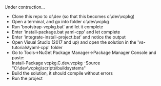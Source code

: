Under contruction...   

* Clone this repo to c:\dev   (so that this becomes c:\dev\vcpkg)
* Open a terminal, and go into folder c:\dev\vcpkg
* Run 'bootstrap-vcpkg.bat' and let it complete
* Enter 'install-package.bat yaml-cpp' and let complete
* Enter 'integrate-install-project.bat' and notice the output
* Open Visual Studio (2017 and up) and open the solution in the 'vs-tutorials\yaml-cpp' folder
* Go to Tools->NuGet Package Manager->Package Manager Console and paste:   
  Install-Package vcpkg.C.dev.vcpkg -Source "C:\dev\vcpkg\scripts\buildsystems"
* Build the solution, it should compile without errors
* Run the project
